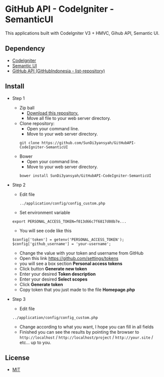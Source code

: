 # GitHub API - CodeIgniter - SemanticUI

This applications built with CodeIgniter V3 + HMVC, Gihub API, Semantic UI.

## Dependency

- [CodeIgniter](https://github.com/bcit-ci/CodeIgniter)
- [Semantic UI](https://github.com/Semantic-Org/Semantic-UI)
- [GitHub API (GitHubIndonesia - list-repository)](https://github.com/GitHubIndonesia/list-repository)

## Install

- Step 1
    - Zip ball
        - [Download this repository.](https://github.com/SunDi3yansyah/GitHubAPI-CodeIgniter-SemanticUI/archive/master.zip)
        - Move all file to your web server directory.
    - Clone repository:
        - Open your command line.
        - Move to your web server directory.
        ```
        git clone https://github.com/SunDi3yansyah/GitHubAPI-CodeIgniter-SemanticUI
        ```
    - Bower
        - Open your command line.
        - Move to your web server directory.
        ```
        bower install SunDi3yansyah/GitHubAPI-CodeIgniter-SemanticUI
        ```

- Step 2
    - Edit file
        ```
        ../application/config/config_custom.php
        ```
    - Set environment variable
    ```
    export PERSONAL_ACCESS_TOKEN=f013d66c7f6817d08b7e...
    ```
    - You will see code like this
    ```
    $config['token'] = getenv('PERSONAL_ACCESS_TOKEN');
    $config['github_username'] = 'your-username';
    ```
    - Change the value with your token and username from GitHub
    - Open this link https://github.com/settings/tokens
    - you will see a box section __Personal access tokens__
    - Click button __Generate new token__
    - Enter your desired __Token description__
    - Enter your desired __Select scopes__
    - Click __Generate token__
    - Copy token that you just made to the file __Homepage.php__
- Step 3
    - Edit file
    ```
    ../application/config/config_custom.php
    ```
    - Change according to what you want, I hope you can fill in all fields
    - Finished you can see the results by pointing the browser to `http://localhost` / `http://localhost/project` / `http://your.site` / etc... up to you.

## License
- [MIT](LICENSE)